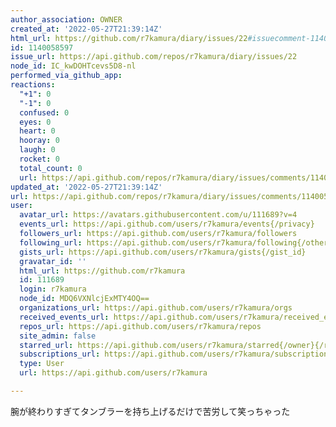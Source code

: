 ```yaml
---
author_association: OWNER
created_at: '2022-05-27T21:39:14Z'
html_url: https://github.com/r7kamura/diary/issues/22#issuecomment-1140058597
id: 1140058597
issue_url: https://api.github.com/repos/r7kamura/diary/issues/22
node_id: IC_kwDOHTcevs5D8-nl
performed_via_github_app: 
reactions:
  "+1": 0
  "-1": 0
  confused: 0
  eyes: 0
  heart: 0
  hooray: 0
  laugh: 0
  rocket: 0
  total_count: 0
  url: https://api.github.com/repos/r7kamura/diary/issues/comments/1140058597/reactions
updated_at: '2022-05-27T21:39:14Z'
url: https://api.github.com/repos/r7kamura/diary/issues/comments/1140058597
user:
  avatar_url: https://avatars.githubusercontent.com/u/111689?v=4
  events_url: https://api.github.com/users/r7kamura/events{/privacy}
  followers_url: https://api.github.com/users/r7kamura/followers
  following_url: https://api.github.com/users/r7kamura/following{/other_user}
  gists_url: https://api.github.com/users/r7kamura/gists{/gist_id}
  gravatar_id: ''
  html_url: https://github.com/r7kamura
  id: 111689
  login: r7kamura
  node_id: MDQ6VXNlcjExMTY4OQ==
  organizations_url: https://api.github.com/users/r7kamura/orgs
  received_events_url: https://api.github.com/users/r7kamura/received_events
  repos_url: https://api.github.com/users/r7kamura/repos
  site_admin: false
  starred_url: https://api.github.com/users/r7kamura/starred{/owner}{/repo}
  subscriptions_url: https://api.github.com/users/r7kamura/subscriptions
  type: User
  url: https://api.github.com/users/r7kamura

---
```

腕が終わりすぎてタンブラーを持ち上げるだけで苦労して笑っちゃった